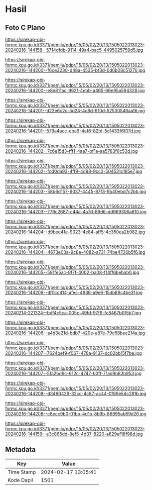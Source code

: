 # Hasil

## Foto C Plano

https://sirekap-obj-formc.kpu.go.id/3371/pemilu/pdpr/15/05/02/20/13/1505022013023-20240216-144158--5714dfdb-9114-49a4-bac5-4495025759d5.jpg

https://sirekap-obj-formc.kpu.go.id/3371/pemilu/pdpr/15/05/02/20/13/1505022013023-20240216-144200--f6ce3230-d48a-4535-bf3d-0d6b08c51270.jpg

https://sirekap-obj-formc.kpu.go.id/3371/pemilu/pdpr/15/05/02/20/13/1505022013023-20240216-144200--e8e811ac-962f-4ebb-a465-66e95a594328.jpg

https://sirekap-obj-formc.kpu.go.id/3371/pemilu/pdpr/15/05/02/20/13/1505022013023-20240216-144201--d22e6c2c-5d24-4c8d-910d-52530546aa16.jpg

https://sirekap-obj-formc.kpu.go.id/3371/pemilu/pdpr/15/05/02/20/13/1505022013023-20240216-144201--579a4acc-eba9-4af6-82bf-5e1433f6f07d.jpg

https://sirekap-obj-formc.kpu.go.id/3371/pemilu/pdpr/15/05/02/20/13/1505022013023-20240216-144202--7c6e15d3-fff1-4aa7-bf1a-aa5783f0c53d.jpg

https://sirekap-obj-formc.kpu.go.id/3371/pemilu/pdpr/15/05/02/20/13/1505022013023-20240216-144202--fdd0da93-4ff9-4d98-9cc3-504531c195e7.jpg

https://sirekap-obj-formc.kpu.go.id/3371/pemilu/pdpr/15/05/02/20/13/1505022013023-20240216-144203--58b6d157-6037-4445-87f3-9b40ebd7c2bb.jpg

https://sirekap-obj-formc.kpu.go.id/3371/pemilu/pdpr/15/05/02/20/13/1505022013023-20240216-144203--779c2687-c44a-4a7d-89d6-dd969306a810.jpg

https://sirekap-obj-formc.kpu.go.id/3371/pemilu/pdpr/15/05/02/20/13/1505022013023-20240216-144204--d9bee41e-9023-4e84-aff5-4c350ea2b982.jpg

https://sirekap-obj-formc.kpu.go.id/3371/pemilu/pdpr/15/05/02/20/13/1505022013023-20240216-144204--4673e03a-9c8e-4082-a731-74be4736b5f6.jpg

https://sirekap-obj-formc.kpu.go.id/3371/pemilu/pdpr/15/05/02/20/13/1505022013023-20240216-144205--591fe5ac-9f7f-4002-ba08-f14ff6bebab0.jpg

https://sirekap-obj-formc.kpu.go.id/3371/pemilu/pdpr/15/05/02/20/13/1505022013023-20240216-144206--df0cc414-afec-4936-a9e6-15db89c4be3f.jpg

https://sirekap-obj-formc.kpu.go.id/3371/pemilu/pdpr/15/05/02/20/13/1505022013023-20240214-221324--bdf4c5ca-005c-49fd-97f9-fc8467b0f5b7.jpg

https://sirekap-obj-formc.kpu.go.id/3371/pemilu/pdpr/15/05/02/20/13/1505022013023-20240216-144206--a4d3e21d-bdb7-420e-a87e-79c68bee214a.jpg

https://sirekap-obj-formc.kpu.go.id/3371/pemilu/pdpr/15/05/02/20/13/1505022013023-20240216-144207--7624bef9-f067-478a-9137-dc02bb15f7be.jpg

https://sirekap-obj-formc.kpu.go.id/3371/pemilu/pdpr/15/05/02/20/13/1505022013023-20240216-144207--5fa2bd9c-612c-4747-b3ff-71ad9b83b953.jpg

https://sirekap-obj-formc.kpu.go.id/3371/pemilu/pdpr/15/05/02/20/13/1505022013023-20240216-144208--d3460429-32cc-4c87-ac44-0f69e54c281b.jpg

https://sirekap-obj-formc.kpu.go.id/3371/pemilu/pdpr/15/05/02/20/13/1505022013023-20240216-144208--c8ecc9b0-01bb-4d1b-8b9b-86895ab69d26.jpg

https://sirekap-obj-formc.kpu.go.id/3371/pemilu/pdpr/15/05/02/20/13/1505022013023-20240216-144159--e3c865dd-8ef5-4d37-8220-a629ef18f98d.jpg


## Metadata

| Key        | Value               |
| ---------- | ------------------- |
| Time Stamp | 2024-02-17 13:05:41 |
| Kode Dapil | 1501                |




